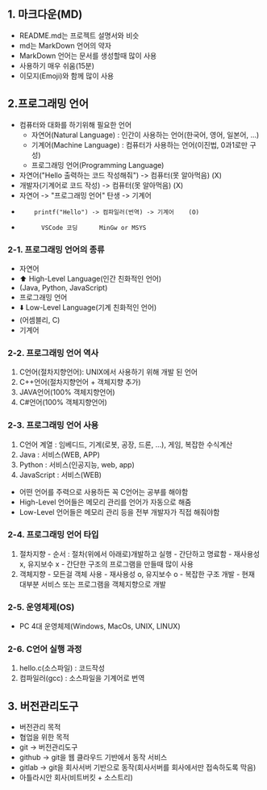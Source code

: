 ## 1. 마크다운(MD)
- README.md는 프로젝트 설명서와 비슷
- md는 MarkDown 언어의 약자
- MarkDown 언어는 문서를 생성할때 많이 사용
- 사용하기 매우 쉬움(15분)
- 이모지(Emoji)와 함께 많이 사용

## 2.프로그래밍 언어
- 컴퓨터와 대화를 하기위해 필요한 언어
    + 자연어(Natural Language) : 인간이 사용하는 언어(한국어, 영어, 일본어, ...)
    + 기계어(Machine Language) : 컴퓨터가 사용하는 언어(이진법, 0과1로만 구성)
    + 프로그래밍 언어(Programming Language) 
- 자연어("Hello 출력하는 코드 작성해줘") -> 컴퓨터(못 알아먹음) (X)
- 개발자(기계어로 코드 작성) -> 컴퓨터(못 알아먹음)            (X)
- 자연어 -> "프로그래밍 언어" 탄생 -> 기계어
-         printf("Hello") -> 컴파일러(번역) -> 기계어    (O) 
-           VSCode 코딩      MinGw or MSYS

### 2-1. 프로그래밍 언어의 종류
- 자연어
-    ⬆️ High-Level Language(인간 친화적인 언어)
-   (Java, Python, JavaScript)
- 프로그래밍 언어
-    ⬇️ Low-Level Language(기계 친화적인 언어)
-   (어셈블리, C)
- 기계어

### 2-2. 프로그래밍 언어 역사
  1. C언어(절차지향언어): UNIX에서 사용하기 위해 개발 된 언어
  2. C++언어(절차지향언어 + 객체지향 추가)
  3. JAVA언어(100% 객체지향언어)
  4. C#언어(100% 객체지향언어)

### 2-3. 프로그래밍 언어 사용
  1. C언어 계열 : 임베디드, 기계(로봇, 공장, 드론, ...), 게임, 복잡한 수식계산
  2. Java : 서비스(WEB, APP)
  3. Python : 서비스(인공지능, web, app)
  4. JavaScript : 서비스(WEB)
  * 어떤 언어를 주력으로 사용하든 꼭 C언어는 공부를 해야함
  * High-Level 언어들은 메모리 관리를 언어가 자동으로 해줌
  * Low-Level 언어들은 메모리 관리 등을 전부 개발자가 직접 해줘야함

### 2-4. 프로그래밍 언어 타입
  1. 절차지향
    - 순서 : 절차(위에서 아래로)개발하고 실행
    - 간단하고 명료함
    - 재사용성 x, 유지보수 x
    - 간단한 구조의 프로그램을 만들때 많이 사용
  2. 객체지향
    - 모든걸 객체 사용
    - 재사용성 o, 유지보수 o
    - 복잡한 구조 개발
    - 현재 대부분 서비스 또는 프로그램을 객체지향으로 개발

### 2-5. 운영체제(OS)
- PC 4대 운영체제(Windows, MacOs, UNIX, LINUX)

### 2-6. C언어 실행 과정
  1. hello.c(소스파일) : 코드작성
  2. 컴파일러(gcc) : 소스파일을 기계어로 번역

## 3. 버전관리도구
  - 버전관리 목적
  - 협업을 위한 목적
  - git -> 버전관리도구
  - github -> git을 웹 클라우드 기반에서 동작 서비스
  - gitlab -> git을 회사서버 기반으로 동작(회사서버를 회사에서만 접속하도록 막음)
  - 아틀라시안 회사(비트버킷 + 소스트리)